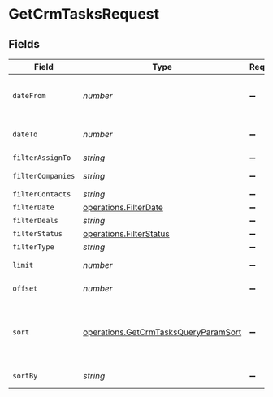 # GetCrmTasksRequest


## Fields

| Field                                                                                                                   | Type                                                                                                                    | Required                                                                                                                | Description                                                                                                             |
| ----------------------------------------------------------------------------------------------------------------------- | ----------------------------------------------------------------------------------------------------------------------- | ----------------------------------------------------------------------------------------------------------------------- | ----------------------------------------------------------------------------------------------------------------------- |
| `dateFrom`                                                                                                              | *number*                                                                                                                | :heavy_minus_sign:                                                                                                      | dateFrom to date range filter type (timestamp in milliseconds)                                                          |
| `dateTo`                                                                                                                | *number*                                                                                                                | :heavy_minus_sign:                                                                                                      | dateTo to date range filter type (timestamp in milliseconds)                                                            |
| `filterAssignTo`                                                                                                        | *string*                                                                                                                | :heavy_minus_sign:                                                                                                      | Filter by assignTo id                                                                                                   |
| `filterCompanies`                                                                                                       | *string*                                                                                                                | :heavy_minus_sign:                                                                                                      | Filter by companies ids                                                                                                 |
| `filterContacts`                                                                                                        | *string*                                                                                                                | :heavy_minus_sign:                                                                                                      | Filter by contact ids                                                                                                   |
| `filterDate`                                                                                                            | [operations.FilterDate](../../models/operations/filterdate.md)                                                          | :heavy_minus_sign:                                                                                                      | Filter by date                                                                                                          |
| `filterDeals`                                                                                                           | *string*                                                                                                                | :heavy_minus_sign:                                                                                                      | Filter by deals ids                                                                                                     |
| `filterStatus`                                                                                                          | [operations.FilterStatus](../../models/operations/filterstatus.md)                                                      | :heavy_minus_sign:                                                                                                      | Filter by task status                                                                                                   |
| `filterType`                                                                                                            | *string*                                                                                                                | :heavy_minus_sign:                                                                                                      | Filter by task type (ID)                                                                                                |
| `limit`                                                                                                                 | *number*                                                                                                                | :heavy_minus_sign:                                                                                                      | Number of documents per page                                                                                            |
| `offset`                                                                                                                | *number*                                                                                                                | :heavy_minus_sign:                                                                                                      | Index of the first document of the page                                                                                 |
| `sort`                                                                                                                  | [operations.GetCrmTasksQueryParamSort](../../models/operations/getcrmtasksqueryparamsort.md)                            | :heavy_minus_sign:                                                                                                      | Sort the results in the ascending/descending order. Default order is **descending** by creation if `sort` is not passed |
| `sortBy`                                                                                                                | *string*                                                                                                                | :heavy_minus_sign:                                                                                                      | The field used to sort field names.                                                                                     |